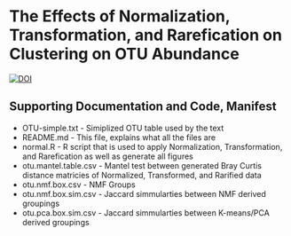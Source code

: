 # The Effects of Normalization, Transformation, and Rarefication on Clustering on OTU Abundance
[![DOI](https://zenodo.org/badge/104128918.svg)](https://zenodo.org/badge/latestdoi/104128918)
## Supporting Documentation and Code, Manifest

* OTU-simple.txt - Simiplized OTU table used by the text
* README.md - This file, explains what all the files are
* normal.R - R script that is used to apply Normalization, Transformation, and Rarefication as well as generate all figures
* otu.mantel.table.csv - Mantel test between generated Bray Curtis distance matricies of Normalized, Transformed, and Rarified data
* otu.nmf.box.csv - NMF Groups 
* otu.nmf.box.sim.csv - Jaccard simmularties between NMF derived groupings 
* otu.pca.box.sim.csv - Jaccard simmularties between K-means/PCA derived groupings
